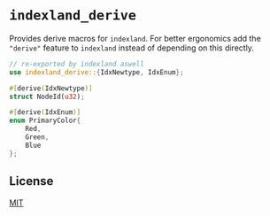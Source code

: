 # `indexland_derive`

Provides derive macros for `indexland`. For better ergonomics add the
`"derive"` feature to `indexland` instead of depending on this directly.
```rust
// re-exported by indexland aswell
use indexland_derive::{IdxNewtype, IdxEnum};

#[derive(IdxNewtype)]
struct NodeId(u32);

#[derive(IdxEnum)]
enum PrimaryColor{
    Red,
    Green,
    Blue
};
```

## License
[MIT](../../LICENSE)
